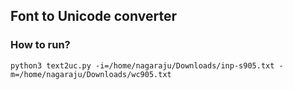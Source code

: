 ## Font to Unicode converter

### How to run?
```
python3 text2uc.py -i=/home/nagaraju/Downloads/inp-s905.txt -m=/home/nagaraju/Downloads/wc905.txt
```
